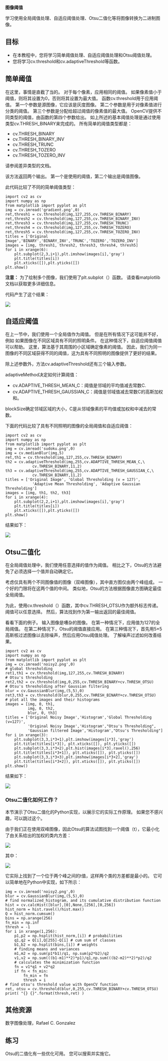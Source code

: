 **图像阈值**

学习使用全局阈值处理、自适应阈值处理、Otsu二值化等将图像转换为二进制图像。

## 目标 ##

- 在本教程中，您将学习简单阈值处理、自适应阈值处理和Otsu阈值处理。
- 您将学习cv.threshold和cv.adaptiveThreshold等函数。

## 简单阈值 ##

在这里，事情是直截了当的。 对于每个像素，应用相同的阈值。 如果像素值小于阈值，则将其设置为0，否则将其设置为最大值。 函数cv.threshold用于应用阈值。 第一个参数是源图像，它应该是灰度图像。 第二个参数是用于对像素值进行分类的阈值。 第三个参数是分配给超过阈值的像素值的最大值。 OpenCV提供不同类型的阈值，由函数的第四个参数给出。 如上所述的基本阈值处理是通过使用类型cv.THRESH_BINARY来完成的。 所有简单的阈值类型都是：

- cv.THRESH_BINARY
- cv.THRESH_BINARY_INV
- cv.THRESH_TRUNC
- cv.THRESH_TOZERO
- cv.THRESH_TOZERO_INV

请参阅差异类型的文档。

该方法返回两个输出。 第一个是使用的阈值，第二个输出是阈值图像。

此代码比较了不同的简单阈值类型：

	import cv2 as cv
	import numpy as np
	from matplotlib import pyplot as plt
	img = cv.imread('gradient.png',0)
	ret,thresh1 = cv.threshold(img,127,255,cv.THRESH_BINARY)
	ret,thresh2 = cv.threshold(img,127,255,cv.THRESH_BINARY_INV)
	ret,thresh3 = cv.threshold(img,127,255,cv.THRESH_TRUNC)
	ret,thresh4 = cv.threshold(img,127,255,cv.THRESH_TOZERO)
	ret,thresh5 = cv.threshold(img,127,255,cv.THRESH_TOZERO_INV)
	titles = ['Original Image','BINARY','BINARY_INV','TRUNC','TOZERO','TOZERO_INV']
	images = [img, thresh1, thresh2, thresh3, thresh4, thresh5]
	for i in xrange(6):
	    plt.subplot(2,3,i+1),plt.imshow(images[i],'gray')
	    plt.title(titles[i])
	    plt.xticks([]),plt.yticks([])
	plt.show()

**注意：** 为了绘制多个图像，我们使用了plt.subplot（）函数。 请查看matplotlib文档以获取更多详细信息。

代码产生了这个结果：

![](https://docs.opencv.org/4.1.0/threshold.jpg)

## 自适应阈值 ##

在上一节中，我们使用一个全局值作为阈值。 但是在所有情况下这可能并不好，例如 如果图像在不同区域具有不同的照明条件。 在这种情况下，自适应阈值阈值可以帮助。 这里，算法基于其周围的小区域确定像素的阈值。 因此，我们为同一图像的不同区域获得不同的阈值，这为具有不同照明的图像提供了更好的结果。

除上述参数外，方法cv.adaptiveThreshold还有三个输入参数。

adaptiveMethod决定如何计算阈值：

- cv.ADAPTIVE_THRESH_MEAN_C：阈值是邻域的平均值减去常数C.
- cv.ADAPTIVE_THRESH_GAUSSIAN_C：阈值是邻域值减去常数C的高斯加权和。

blockSize确定邻域区域的大小，C是从邻域像素的平均值或加权和中减去的常数。

下面的代码比较了具有不同照明的图像的全局阈值和自适应阈值：

	import cv2 as cv
	import numpy as np
	from matplotlib import pyplot as plt
	img = cv.imread('sudoku.png',0)
	img = cv.medianBlur(img,5)
	ret,th1 = cv.threshold(img,127,255,cv.THRESH_BINARY)
	th2 = cv.adaptiveThreshold(img,255,cv.ADAPTIVE_THRESH_MEAN_C,\
	            cv.THRESH_BINARY,11,2)
	th3 = cv.adaptiveThreshold(img,255,cv.ADAPTIVE_THRESH_GAUSSIAN_C,\
	            cv.THRESH_BINARY,11,2)
	titles = ['Original Image', 'Global Thresholding (v = 127)',
	            'Adaptive Mean Thresholding', 'Adaptive Gaussian Thresholding']
	images = [img, th1, th2, th3]
	for i in xrange(4):
	    plt.subplot(2,2,i+1),plt.imshow(images[i],'gray')
	    plt.title(titles[i])
	    plt.xticks([]),plt.yticks([])
	plt.show()

结果如下：

![](https://docs.opencv.org/4.1.0/ada_threshold.jpg)

## Otsu二值化 ##

在全局阈值处理中，我们使用任意选择的值作为阈值。 相比之下，Otsu的方法避免了必须选择一个值并自动确定它。

考虑仅具有两个不同图像值的图像（双峰图像），其中直方图仅由两个峰组成。 一个好的门限将在这两个值的中间。 类似地，Otsu的方法根据图像直方图确定最佳全局阈值。

为此，使用cv.threshold（）函数，其中cv.THRESH_OTSU作为额外标志传递。 阈值可以任意选择。 然后，算法找到作为第一输出返回的最佳阈值。

看看下面的例子。 输入图像是嘈杂的图像。 在第一种情况下，应用值为127的全局阈值。 在第二种情况下，Otsu的阈值直接应用。 在第三种情况下，首先用5×5高斯核过滤图像以去除噪声，然后应用Otsu阈值处理。 了解噪声过滤如何改善结果。

	import cv2 as cv
	import numpy as np
	from matplotlib import pyplot as plt
	img = cv.imread('noisy2.png',0)
	# global thresholding
	ret1,th1 = cv.threshold(img,127,255,cv.THRESH_BINARY)
	# Otsu's thresholding
	ret2,th2 = cv.threshold(img,0,255,cv.THRESH_BINARY+cv.THRESH_OTSU)
	# Otsu's thresholding after Gaussian filtering
	blur = cv.GaussianBlur(img,(5,5),0)
	ret3,th3 = cv.threshold(blur,0,255,cv.THRESH_BINARY+cv.THRESH_OTSU)
	# plot all the images and their histograms
	images = [img, 0, th1,
	          img, 0, th2,
	          blur, 0, th3]
	titles = ['Original Noisy Image','Histogram','Global Thresholding (v=127)',
	          'Original Noisy Image','Histogram',"Otsu's Thresholding",
	          'Gaussian filtered Image','Histogram',"Otsu's Thresholding"]
	for i in xrange(3):
	    plt.subplot(3,3,i*3+1),plt.imshow(images[i*3],'gray')
	    plt.title(titles[i*3]), plt.xticks([]), plt.yticks([])
	    plt.subplot(3,3,i*3+2),plt.hist(images[i*3].ravel(),256)
	    plt.title(titles[i*3+1]), plt.xticks([]), plt.yticks([])
	    plt.subplot(3,3,i*3+3),plt.imshow(images[i*3+2],'gray')
	    plt.title(titles[i*3+2]), plt.xticks([]), plt.yticks([])
	plt.show()

结果如下：

![](https://docs.opencv.org/4.1.0/otsu.jpg)

### Otsu二值化如何工作？ ###

本节演示了Otsu二值化的Python实现，以展示它的实际工作原理。 如果您不感兴趣，可以跳过这个。

由于我们正在使用双峰图像，因此Otsu的算法试图找到一个阈值（t），它最小化了由关系给出的加权的类内方差：

![](https://i.imgur.com/uFzqJDe.png)

其中：

![](https://i.imgur.com/q6rFNEF.png)

它实际上找到了一个位于两个峰之间的t值，这样两个类的方差都是最小的。 它可以简单地在Python中实现，如下所示：

	img = cv.imread('noisy2.png',0)
	blur = cv.GaussianBlur(img,(5,5),0)
	# find normalized_histogram, and its cumulative distribution function
	hist = cv.calcHist([blur],[0],None,[256],[0,256])
	hist_norm = hist.ravel()/hist.max()
	Q = hist_norm.cumsum()
	bins = np.arange(256)
	fn_min = np.inf
	thresh = -1
	for i in xrange(1,256):
	    p1,p2 = np.hsplit(hist_norm,[i]) # probabilities
	    q1,q2 = Q[i],Q[255]-Q[i] # cum sum of classes
	    b1,b2 = np.hsplit(bins,[i]) # weights
	    # finding means and variances
	    m1,m2 = np.sum(p1*b1)/q1, np.sum(p2*b2)/q2
	    v1,v2 = np.sum(((b1-m1)**2)*p1)/q1,np.sum(((b2-m2)**2)*p2)/q2
	    # calculates the minimization function
	    fn = v1*q1 + v2*q2
	    if fn < fn_min:
	        fn_min = fn
	        thresh = i
	# find otsu's threshold value with OpenCV function
	ret, otsu = cv.threshold(blur,0,255,cv.THRESH_BINARY+cv.THRESH_OTSU)
	print( "{} {}".format(thresh,ret) )

## 其他资源 ##

数字图像处理，Rafael C. Gonzalez

## 练习 ##

Otsu的二值化有一些优化可用。 您可以搜索并实施它。
